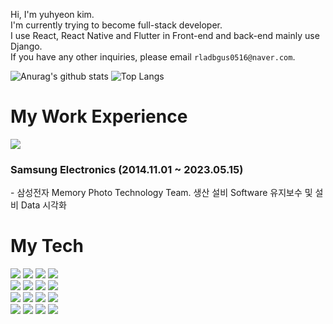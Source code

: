 
Hi, I'm yuhyeon kim.  
I'm currently trying to become full-stack developer.  
I use React, React Native and Flutter in Front-end and back-end mainly use Django.  
If you have any other inquiries, please email `rladbgus0516@naver.com`.  

![Anurag's github stats](https://github-readme-stats.vercel.app/api?username=Yuhyeon0516&show_icons=true&theme=tokyonight)
![Top Langs](https://github-readme-stats.vercel.app/api/top-langs/?username=Yuhyeon0516&layout=compact&theme=tokyonight)


# My Work Experience
<div>
  <img src="https://i.namu.wiki/i/xmRn4wehsWuOOF2OCybuHDuSXg_rgz_OhtwFslgCf-M3NxsTtEIyiW6l2yiQqFlcrkMj0_PufG2rN6skotiEZXd61hXujvShHdZhMOhNhJbB8Ai1H9_xOEfw2B_SaPJu4O2NH2jGd31QITl-OhpzlA.svg" />
  <h3>Samsung Electronics (2014.11.01 ~ 2023.05.15)</h3>
  - 삼성전자 Memory Photo Technology Team. 생산 설비 Software 유지보수 및 설비 Data 시각화
</div>

<div>
  <h1>My Tech</h1>
  <img src="https://img.shields.io/badge/Swift-white?style=flat&logo=swift&logoColor=F05138"/>
  <img src="https://img.shields.io/badge/Python-white?style=flat&logo=python&logoColor=3776AB"/>
  <img src="https://img.shields.io/badge/Django-white?style=flat&logo=django&logoColor=092E20"/>
  <img src="https://img.shields.io/badge/Node.js-white?style=flat&logo=nodedotjs&logoColor=339933"/><br>
  <img src="https://img.shields.io/badge/HTML5-white?style=flat&logo=html5&logoColor=E34F26"/>
  <img src="https://img.shields.io/badge/CSS3-white?style=flat&logo=css3&logoColor=1572B6"/>
  <img src="https://img.shields.io/badge/JavaScript-white?style=flat&logo=javascript&logoColor=F7DF1E"/>
  <img src="https://img.shields.io/badge/TypeScript-white?style=flat&logo=typescript&logoColor=3178C6"/><br>
  <img src="https://img.shields.io/badge/React-white?style=flat&logo=react&logoColor=61DAFB"/>
  <img src="https://img.shields.io/badge/React Native-rgb(255,255,255)?style=flat&logo=react&logoColor=9F32A5"/>
  <img src="https://img.shields.io/badge/Redux-white?style=flat&logo=redux&logoColor=764ABC"/>
  <img src="https://img.shields.io/badge/React Query-white?style=flat&logo=reactquery&logoColor=FF4154"/><br>
  <img src="https://img.shields.io/badge/Dart-white?style=flat&logo=dart&logoColor=0175C2"/>
  <img src="https://img.shields.io/badge/Flutter-white?style=flat&logo=flutter&logoColor=02569B"/>
  <img src="https://img.shields.io/badge/GitHub-white?style=flat&logo=github&logoColor=181717"/>
  <img src="https://img.shields.io/badge/Notion-white?style=flat&logo=notion&logoColor=000000"/>
</div>
